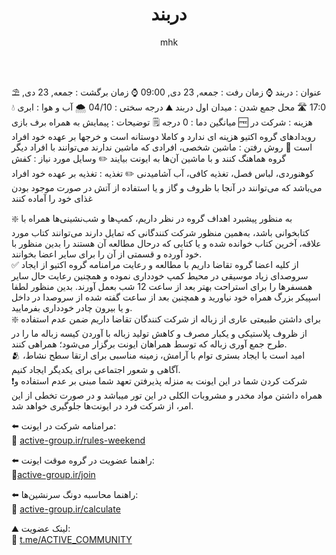 ﻿---
layout: post
title: "دربند"
author: mhk
categories: [Nature]
tags: [nature]
image: assets/img/event/02.jpg
description: "دربند"
featured: true
hidden: true
rating: 5
---

⛱ عنوان : دربند
⌚️ زمان رفت : جمعه, 23 دی, 09:00
⌚️ زمان برگشت : جمعه, 23 دی, 17:0
🛣 محل جمع شدن : میدان اول دربند
⛰ درجه سختی : 04/10
🌨 آب و هوا : ابری
💧میانگین دما : 0 درجه
🗒 توضیحات : پیمایش به همراه برف بازی
🆓 هزینه : شرکت در رویدادهای گروه اکتیو هزینه ای ندارد و کاملا دوستانه است و خرجها بر عهده خود افراد است
🚗 روش رفتن : ماشین شخصی، افرادی که ماشین ندارند می‌توانند با افراد دیگر گروه هماهنگ کنند و با ماشین آن‌ها به ایونت بیایند
✏️ وسایل مورد نیاز : کفش کوهنوردی، لباس فصل، تغذیه کافی، آب آشامیدنی
✏️ تغذیه : تغذیه بر عهده خود افراد می‌باشد که می‌توانند در آنجا با ظروف و گاز و یا استفاده از آتش در صورت موجود بودن غذای خود را آماده کنند

❇️ به منظور پیشبرد اهداف گروه در نظر داریم، کمپ‌ها و شب‌نشینی‌ها همراه با کتابخوانی باشد، به‌همین منظور شرکت کنندگانی که تمایل دارند می‌توانند کتاب مورد علاقه، آخرین کتاب خوانده شده و یا کتابی که درحال مطالعه آن هستند را بدین منظور با خود آورده و قسمتی از آن را برای سایر اعضا بخوانند.  
✅ از کلیه اعضا گروه تقاضا داریم با مطالعه و رعایت مرامنامه گروه اکتیو از ایجاد سر‌و‌صدای زیاد موسیقی در محیط کمپ خودداری نموده و همچنین رعایت حال سایر همسفرها را برای استراحت بهتر بعد از ساعت 12 شب بعمل آورند. بدین منظور لطفا اسپیکر بزرگ همراه خود نیاورید و همچنین بعد از ساعت گفته شده از سروصدا در داخل و یا بیرون چادر خودداری بفرمایید.  
❇️ برای داشتن طبیعتی عاری از زباله از شرکت کنندگان تقاضا داریم ضمن عدم استفاده از ظروف پلاستیکی و یکبار مصرف و کاهش تولید زباله با آوردن کیسه زباله ما را در طرح جمع آوری زباله که توسط همراهان ایونت برگزار می‌شود؛ همراهی کنند.  
🫂 امید است با ایجاد بستری توام با آرامش، زمینه مناسبی برای ارتقا سطح نشاط، آگاهی و شعور اجتماعی برای یکدیگر ایجاد کنیم.  
❗️شرکت کردن شما در این ایونت به منزله پذیرفتن تعهد شما مبنی بر عدم استفاده و همراه داشتن مواد مخدر و مشروبات الکلی در این تور میباشد و در صورت تخطی از این امر، از شرکت فرد در ایونت‌ها جلوگیری خواهد شد.  

⬅️ مرامنامه شرکت در ایونت:  
🔶 [active-group.ir/rules-weekend](https://active-group.ir/rules-weekend)  

⬅️ راهنما عضویت در گروه موقت ایونت:  
🔶[active-group.ir/join](https://active-group.ir/join)   

⬅️ راهنما محاسبه دونگ سرنشین‌ها:  
🔶 [active-group.ir/calculate](https://active-group.ir/calculate)  

⛰ لینک عضویت:  
🔶 [t.me/ACTIVE_COMMUNITY](https://t.me/ACTIVE_COMMUNITY)  